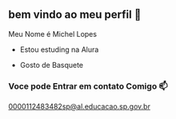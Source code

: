 ## bem vindo ao meu perfil 👋

Meu Nome é Michel Lopes

-  Estou estuding na Alura

-  Gosto de Basquete


### Voce pode Entrar em contato Comigo 📫

0000112483482sp@al.educacao.sp.gov.br

